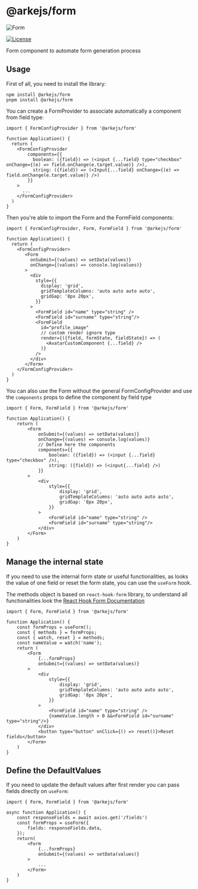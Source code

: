 # @arkejs/form

![Form](https://github.com/arkemishub/form/assets/81776297/58ae86d5-f84e-4877-ba8d-41b17b534748)

[![License](https://img.shields.io/badge/license-Apache2.0-blue.svg)](https://github.com/arkemishub/arke-monorepo/blob/master/LICENSE.txt)

Form component to automate form generation process

## Usage

First of all, you need to install the library:

```shell
npm install @arkejs/form
pnpm install @arkejs/form
```

You can create a FormProvider to associate automatically a component from field type:

```tsx
import { FormConfigProvider } from '@arkejs/form'

function Application() {
  return (
    <FormConfigProvider
        components={{
          boolean: ({field}) => (<input {...field} type="checkbox" onChange={(e) => field.onChange(e.target.value)} />),
          string: ({field}) => (<Input{...field} onChange={(e) => field.onChange(e.target.value)} />)
        }}
    >
      ...
    </FormConfigProvider>
  )
}
```

Then you're able to import the Form and the FormField components:

```tsx
import { FormConfigProvider, Form, FormField } from '@arkejs/form'

function Application() {
  return (
    <FormConfigProvider>
       <Form
         onSubmit={(values) => setData(values)}
         onChange={(values) => console.log(values)}
       >
         <div
           style={{
             display: 'grid',
             gridTemplateColumns: 'auto auto auto auto',
             gridGap: '8px 20px',
           }}
         >
           <FormField id="name" type="string" />
           <FormField id="surname" type="string"/>
           <FormField
             id="profile_image"
             // custom render ignore type 
             render={({field, formState, fieldState}) => (
               <AvatarCustomComponent {...field} />
             )}
           />
         </div>
       </Form>
    </FormConfigProvider>
  )
}
```

You can also use the Form without the general FormConfigProvider and use the `components` props to define the component
by field type

```tsx
import { Form, FormField } from '@arkejs/form'

function Application() {
    return (
        <Form
            onSubmit={(values) => setData(values)}
            onChange={(values) => console.log(values)}
            // Define here the components
            components={{
                boolean: ({field}) => (<input {...field} type="checkbox" />),
                string: ({field}) => (<input{...field} />)
            }}
        >
            <div
                style={{
                    display: 'grid',
                    gridTemplateColumns: 'auto auto auto auto',
                    gridGap: '8px 20px',
                }}
            >
                <FormField id="name" type="string" />
                <FormField id="surname" type="string"/>
            </div>
        </Form>
    )
}
```

## Manage the internal state

If you need to use the internal form state or useful functionalities, as looks the value of one field or reset the form
state, you can use the `useForm` hook.

The methods object is based on `react-hook-form` library, to understand all functionalities look the [React Hook Form Documentation](https://www.react-hook-form.com/)

```tsx
import { Form, FormField } from '@arkejs/form'

function Application() {
    const formProps = useForm();
    const { methods } = formProps;
    const { watch, reset } = methods;
    const nameValue = watch('name');
    return (
        <Form
            {...formProps}
            onSubmit={(values) => setData(values)}
        >
            <div
                style={{
                    display: 'grid',
                    gridTemplateColumns: 'auto auto auto auto',
                    gridGap: '8px 20px',
                }}
            >
                <FormField id="name" type="string" />
                {nameValue.length > 0 &&<FormField id="surname" type="string"/>}
            </div>
            <button type="button" onClick={() => reset()}>Reset fields</button>
        </Form>
    )
}
```

## Define the DefaultValues

If you need to update the default values after first render you can pass fields directly on `useForm`:

```tsx
import { Form, FormField } from '@arkejs/form'

async function Application() {
    const responseFields = await axios.get('/fields')
    const formProps = useForm({
        fields: responseFields.data,
    });
    return(
        <Form
            {...formProps}
            onSubmit={(values) => setData(values)}
        >
            ...
        </Form>
    )
}
```